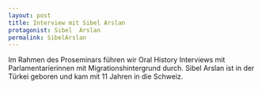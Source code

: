 ```yaml
---
layout: post
title: Interview mit Sibel Arslan
protagonist: Sibel  Arslan 
permalink: SibelArslan
---
```

Im Rahmen des  Proseminars führen wir Oral History Interviews mit Parlamentarierinnen mit Migrationshintergrund durch. Sibel Arslan ist in der Türkei geboren und kam mit 11 Jahren in die Schweiz. 